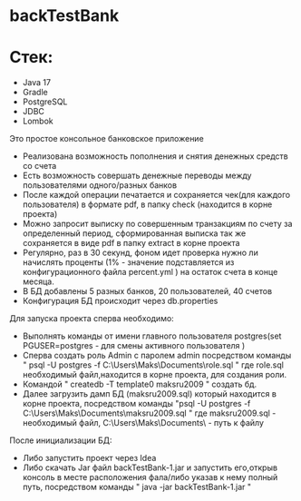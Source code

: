 # backTestBank
# Стек:
- Java 17
- Gradle
- PostgreSQL
- JDBC
- Lombok
  
 Это простое консольное банковское приложение
- Реализована возможность пополнения и снятия денежных средств со счета
- Есть возможность совершать денежные переводы между пользователями одного/разных банков
- После каждой операции печатается и сохраняется чек(для каждого пользователя) в формате pdf, в папку check (находится в корне проекта)
- Можно запросит выписку по совершенным транзакциям по счету за определенный период, сформированная выписка так же сохраняется в виде pdf в папку extract в корне проекта
- Регулярно, раз в 30 секунд, фоном идет проверка нужно ли начислять проценты (1% - значение подставляется из конфигурационного файла percent.yml ) на остаток счета в конце месяца.
- В БД добавлены 5 разных банков, 20 пользователей, 40 счетов
- Конфигурация БД происходит через db.properties 

Для запуска проекта сперва необходимо:
- Выполнять команды от имени главного пользователя postgres(set PGUSER=postgres - для смены активного пользователя )
- Сперва создать роль Admin с паролем admin посредством команды " psql -U postgres -f C:\Users\Maks\Documents\role.sql " где role.sql необходимый файл,находится в корне проекта, для создания роли. 
- Командой " createdb -T template0 maksru2009 " создать бд.
- Далее загрузить дамп БД (maksru2009.sql) который находится в корне проекта, посредством команды "psql -U postgres -f C:\Users\Maks\Documents\maksru2009.sql " где maksru2009.sql - необходимый файл, C:\Users\Maks\Documents\ - путь к файлу 

После инициализации БД:
- Либо запустить проект через Idea
- Либо скачать Jar файл backTestBank-1.jar и запустить его,открыв консоль в месте расположения фала/либо указав к нему полный путь, посредством команды " java -jar backTestBank-1.jar "
